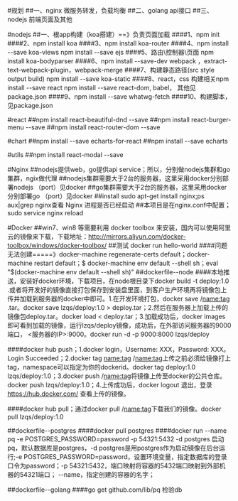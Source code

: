 #规划
  ##一、nginx 微服务转发，负载均衡
  ##二、golang api接口
  ##三、nodejs 前端页面及其他

#nodejs
  ##一、根app构建（koa搭建）==》负责页面加载
   ####1、npm init
   ####2、npm install koa
   ####3、npm install koa-router
   ####4、npm install --save koa-views  npm install --save ejs
   ####5、路由\控制器\页面 npm install koa-bodyparser
   ####6、npm install --save-dev webpack ，extract-text-webpack-plugin，webpack-merge
   ####7、构建静态路径(src style output build) npm install --save koa-static
   ####8、react，css 构建相关npm install --save react npm install --save react-dom, babel， 其他见package.json
   ####9、npm install --save whatwg-fetch
   ####10、构建脚本，见package.json




#react
  ##npm install react-beautiful-dnd --save
  ##npm install react-burger-menu --save
  ##npm install react-router-dom --save

#chart
  ##npm install --save echarts-for-react
  ##npm install --save echarts

#utils
  ##npm install react-modal --save
  
#Nginx
  ##nodejs提供web，go提供api service；所以，分别做nodejs集群和go集群，ngix做代理
  ##nodejs集群需要大于2台的服务器，这里采用docker分别部署nodejs （port）见docker
  ##go集群需要大于2台的服务器，这里采用docker分别部署go （port）见docker
  ##install sudo apt-get install nginx;ps aux|grep nginx查看 Nginx 进程是否已经启动
  ##本项目是在nginx.conf中配置；sudo service nginx reload

#Docker
  ##win7、win8 等需要利用 docker toolbox 来安装，国内可以使用阿里云的镜像来下载，下载地址：http://mirrors.aliyun.com/docker-toolbox/windows/docker-toolbox/
  ##测试 docker run hello-world
   ####问题无法创建=====》docker-machine regenerate-certs default；docker-machine restart default；$ docker-machine env default --shell sh；eval "$(docker-machine env default --shell sh)"
  ##dockerfile--node
   ####本地推送，安装好docker环境，下载项目，在node根目录下docker build -t deploy:1.0 .或者将开发好的镜像直接打包保存到安装盘里面，到客户生产环境再将镜像包上传并加载到服务器的docker中即可。1.在开发环境打包，docker save <namespace>/<name:tag> <name>.tar。docker save lzqs/deploy:1.0 > deploy.tar；2.然后在服务器上加载上传的镜像包deploy.tar。docker load < deploy.tar；3.加载成功后，docker images即可看到加载的镜像，运行lzqs/deploy镜像，成功后，在外部访问服务器的9000端口， <服务器的IP>:9000。docker run -d -p 9000:8000 lzqs/deploy

   ####docker hub push；1.docker login，Username: XXX，Password: XXX。Login Succeeded；2.docker tag <name:tag> <namespace>/<name:tag>上传之前必须给镜像打上tag，namespace可以指定为你的dockerid。docker tag deploy:1.0 lzqs/deploy:1.0；3.docker push <namespace>/<name:tag>将镜像上传至docker的公共仓库。docker push lzqs/deploy:1.0；4.上传成功后，docker logout 退出，登录 https://hub.docker.com/ 查看上传的镜像。
   
   ####docker hub pull；通过docker pull <namespace>/<name:tag>下载我们的镜像。docker pull lzqs/deploy:1.0

  ##dockerfile--postgres
   ####docker pull postgres
   ####docker run --name pq -e POSTGRES_PASSWORD=password -p 54321:5432 -d postgres 启动pq，默认数据库是postgres，-d postgres是用postgres作为启动镜像在后台运行;-e POSTGRES_PASSWORD=password，设置环境变量，指定数据库的登录口令为password；-p 54321:5432，端口映射将容器的5432端口映射到外部机器的54321端口； --name，指定创建的容器的名字； 

  ##dockerfile--golang
   ####go get github.com/lib/pq 检验db
   